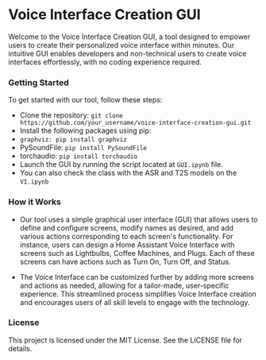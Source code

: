 # Voice Interface Creation GUI
Welcome to the Voice Interface Creation GUI, a tool designed to empower users to create their personalized voice interface within minutes. Our intuitive GUI enables developers and non-technical users to create voice interfaces effortlessly, with no coding experience required.


### Getting Started
To get started with our tool, follow these steps:

- Clone the repository: ``` git clone https://github.com/your_username/voice-interface-creation-gui.git ```
- Install the following packages using pip:
- ``` graphviz: pip install graphviz ```
- PySoundFile: ``` pip install PySoundFile ```
- torchaudio: ``` pip install torchaudio ```
- Launch the GUI by running the script located at ``` GUI.ipynb ``` file.
- You can also check the class with the ASR and T2S models on the ``` VI.ipynb ```
 
### How it Works
- Our tool uses a simple graphical user interface (GUI) that allows users to define and configure screens, modify names as desired, and add various actions corresponding to each screen's functionality. For instance, users can design a Home Assistant Voice Interface with screens such as Lightbulbs, Coffee Machines, and Plugs. Each of these screens can have actions such as Turn On, Turn Off, and Status.

- The Voice Interface can be customized further by adding more screens and actions as needed, allowing for a tailor-made, user-specific experience. This streamlined process simplifies Voice Interface creation and encourages users of all skill levels to engage with the technology.


### License
This project is licensed under the MIT License. See the LICENSE file for details.
